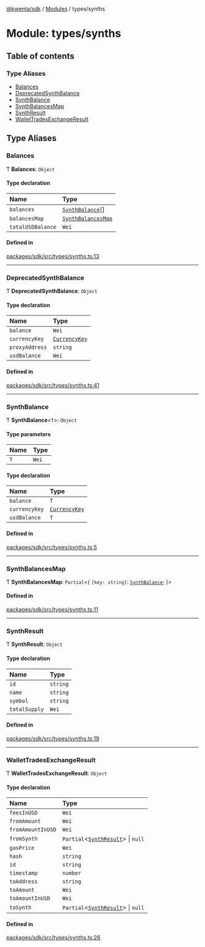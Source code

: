 [@kwenta/sdk](../README.md) / [Modules](../modules.md) / types/synths

# Module: types/synths

## Table of contents

### Type Aliases

- [Balances](types_synths.md#balances)
- [DeprecatedSynthBalance](types_synths.md#deprecatedsynthbalance)
- [SynthBalance](types_synths.md#synthbalance)
- [SynthBalancesMap](types_synths.md#synthbalancesmap)
- [SynthResult](types_synths.md#synthresult)
- [WalletTradesExchangeResult](types_synths.md#wallettradesexchangeresult)

## Type Aliases

### Balances

Ƭ **Balances**: `Object`

#### Type declaration

| Name | Type |
| :------ | :------ |
| `balances` | [`SynthBalance`](types_synths.md#synthbalance)[] |
| `balancesMap` | [`SynthBalancesMap`](types_synths.md#synthbalancesmap) |
| `totalUSDBalance` | `Wei` |

#### Defined in

[packages/sdk/src/types/synths.ts:13](https://github.com/Kwenta/kwenta/blob/84039a5ef/packages/sdk/src/types/synths.ts#L13)

___

### DeprecatedSynthBalance

Ƭ **DeprecatedSynthBalance**: `Object`

#### Type declaration

| Name | Type |
| :------ | :------ |
| `balance` | `Wei` |
| `currencyKey` | [`CurrencyKey`](types_common.md#currencykey) |
| `proxyAddress` | `string` |
| `usdBalance` | `Wei` |

#### Defined in

[packages/sdk/src/types/synths.ts:41](https://github.com/Kwenta/kwenta/blob/84039a5ef/packages/sdk/src/types/synths.ts#L41)

___

### SynthBalance

Ƭ **SynthBalance**<`T`\>: `Object`

#### Type parameters

| Name | Type |
| :------ | :------ |
| `T` | `Wei` |

#### Type declaration

| Name | Type |
| :------ | :------ |
| `balance` | `T` |
| `currencyKey` | [`CurrencyKey`](types_common.md#currencykey) |
| `usdBalance` | `T` |

#### Defined in

[packages/sdk/src/types/synths.ts:5](https://github.com/Kwenta/kwenta/blob/84039a5ef/packages/sdk/src/types/synths.ts#L5)

___

### SynthBalancesMap

Ƭ **SynthBalancesMap**: `Partial`<{ `[key: string]`: [`SynthBalance`](types_synths.md#synthbalance);  }\>

#### Defined in

[packages/sdk/src/types/synths.ts:11](https://github.com/Kwenta/kwenta/blob/84039a5ef/packages/sdk/src/types/synths.ts#L11)

___

### SynthResult

Ƭ **SynthResult**: `Object`

#### Type declaration

| Name | Type |
| :------ | :------ |
| `id` | `string` |
| `name` | `string` |
| `symbol` | `string` |
| `totalSupply` | `Wei` |

#### Defined in

[packages/sdk/src/types/synths.ts:19](https://github.com/Kwenta/kwenta/blob/84039a5ef/packages/sdk/src/types/synths.ts#L19)

___

### WalletTradesExchangeResult

Ƭ **WalletTradesExchangeResult**: `Object`

#### Type declaration

| Name | Type |
| :------ | :------ |
| `feesInUSD` | `Wei` |
| `fromAmount` | `Wei` |
| `fromAmountInUSD` | `Wei` |
| `fromSynth` | `Partial`<[`SynthResult`](types_synths.md#synthresult)\> \| ``null`` |
| `gasPrice` | `Wei` |
| `hash` | `string` |
| `id` | `string` |
| `timestamp` | `number` |
| `toAddress` | `string` |
| `toAmount` | `Wei` |
| `toAmountInUSD` | `Wei` |
| `toSynth` | `Partial`<[`SynthResult`](types_synths.md#synthresult)\> \| ``null`` |

#### Defined in

[packages/sdk/src/types/synths.ts:26](https://github.com/Kwenta/kwenta/blob/84039a5ef/packages/sdk/src/types/synths.ts#L26)
